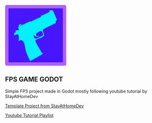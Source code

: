 <img src="icon.svg" alt="project icon" width="200"/>

## FPS GAME GODOT

Simple FPS project made in Godot mostly following youtube tutorial by StayAtHomeDev

[Template Project from StayAtHomeDev](https://github.com/StayAtHomeDev-Git/FPS-Godot-Basic-Setup)

[Youtube Tutorial Playlist](https://youtube.com/playlist?list=PLEHvj4yeNfeF6s-UVs5Zx5TfNYmeCiYwf&si=zT8iuG1SUR2cG8Ud)
